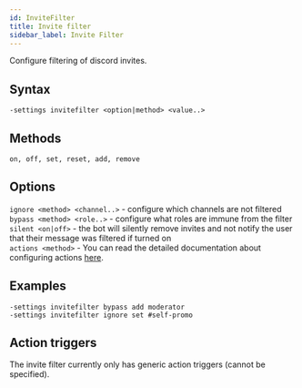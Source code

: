 ```yaml
---
id: InviteFilter
title: Invite filter 
sidebar_label: Invite Filter
---
```


Configure filtering of discord invites.

## Syntax  
`-settings invitefilter <option|method> <value..>`

## Methods  
`on, off, set, reset, add, remove`

## Options  
`ignore <method> <channel..>` - configure which channels are not filtered  
`bypass <method> <role..>` - configure what roles are immune from the filter  
`silent <on|off>` - the bot will silently remove invites and not notify the user that their message was filtered if turned on  
`actions <method>` - You can read the detailed documentation about configuring actions [here](../../tutorials/Filters).  

## Examples  
`-settings invitefilter bypass add moderator`  
`-settings invitefilter ignore set #self-promo`  

## Action triggers  
The invite filter currently only has generic action triggers (cannot be specified).
